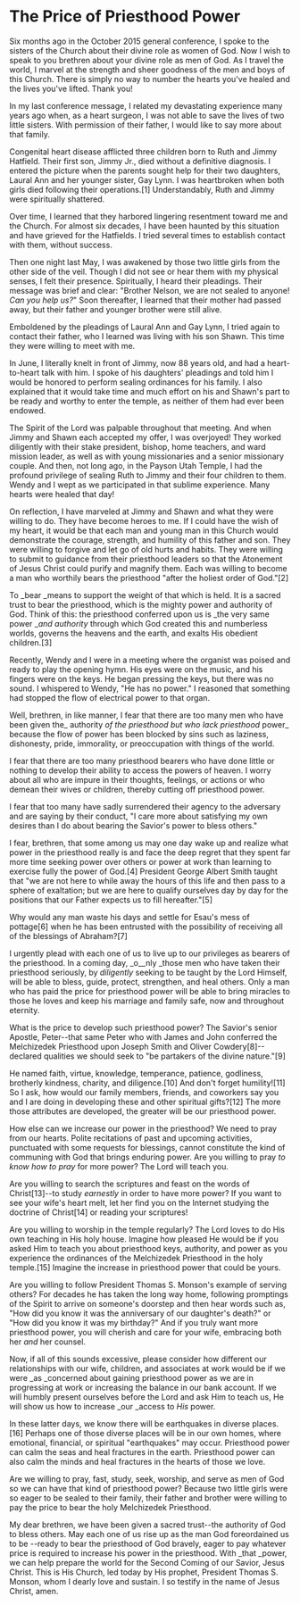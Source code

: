 # The Price of Priesthood Power

Six months ago in the October 2015 general conference, I spoke to the sisters
of the Church about their divine role as women of God. Now I wish to speak to
you brethren about your divine role as men of God. As I travel the world, I
marvel at the strength and sheer goodness of the men and boys of this Church.
There is simply no way to number the hearts you've healed and the lives you've
lifted. Thank you!

In my last conference message, I related my devastating experience many years
ago when, as a heart surgeon, I was not able to save the lives of two little
sisters. With permission of their father, I would like to say more about that
family.

Congenital heart disease afflicted three children born to Ruth and Jimmy
Hatfield. Their first son, Jimmy Jr., died without a definitive diagnosis. I
entered the picture when the parents sought help for their two daughters,
Laural Ann and her younger sister, Gay Lynn. I was heartbroken when both girls
died following their operations.[1] Understandably, Ruth and Jimmy were
spiritually shattered.

Over time, I learned that they harbored lingering resentment toward me and the
Church. For almost six decades, I have been haunted by this situation and have
grieved for the Hatfields. I tried several times to establish contact with
them, without success.

Then one night last May, I was awakened by those two little girls from the
other side of the veil. Though I did not see or hear them with my physical
senses, I felt their presence. Spiritually, I heard their pleadings. Their
message was brief and clear: "Brother Nelson, we are not sealed to anyone!
_Can you help us?_" Soon thereafter, I learned that their mother had passed
away, but their father and younger brother were still alive.

Emboldened by the pleadings of Laural Ann and Gay Lynn, I tried again to
contact their father, who I learned was living with his son Shawn. This time
they were willing to meet with me.

In June, I literally knelt in front of Jimmy, now 88 years old, and had a
heart-to-heart talk with him. I spoke of his daughters' pleadings and told him
I would be honored to perform sealing ordinances for his family. I also
explained that it would take time and much effort on his and Shawn's part to
be ready and worthy to enter the temple, as neither of them had ever been
endowed.

The Spirit of the Lord was palpable throughout that meeting. And when Jimmy
and Shawn each accepted my offer, I was overjoyed! They worked diligently with
their stake president, bishop, home teachers, and ward mission leader, as well
as with young missionaries and a senior missionary couple. And then, not long
ago, in the Payson Utah Temple, I had the profound privilege of sealing Ruth
to Jimmy and their four children to them. Wendy and I wept as we participated
in that sublime experience. Many hearts were healed that day!

On reflection, I have marveled at Jimmy and Shawn and what they were willing
to do. They have become heroes to me. If I could have the wish of my heart, it
would be that each man and young man in this Church would demonstrate the
courage, strength, and humility of this father and son. They were willing to
forgive and let go of old hurts and habits. They were willing to submit to
guidance from their priesthood leaders so that the Atonement of Jesus Christ
could purify and magnify them. Each was willing to become a man who worthily
bears the priesthood "after the holiest order of God."[2]

To _bear _means to support the weight of that which is held. It is a sacred
trust to bear the priesthood, which is the mighty power and authority of God.
Think of this: the priesthood conferred upon us is _the very same power __and
authority_ through which God created this and numberless worlds, governs the
heavens and the earth, and exalts His obedient children.[3]

Recently, Wendy and I were in a meeting where the organist was poised and
ready to play the opening hymn. His eyes were on the music, and his fingers
were on the keys. He began pressing the keys, but there was no sound. I
whispered to Wendy, "He has no power." I reasoned that something had stopped
the flow of electrical power to that organ.

Well, brethren, in like manner, I fear that there are too many men who have
been given the_ authority _of the priesthood but who lack priesthood_ power_
because the flow of power has been blocked by sins such as laziness,
dishonesty, pride, immorality, or preoccupation with things of the world.

I fear that there are too many priesthood bearers who have done little or
nothing to develop their ability to access the powers of heaven. I worry about
all who are impure in their thoughts, feelings, or actions or who demean their
wives or children, thereby cutting off priesthood power.

I fear that too many have sadly surrendered their agency to the adversary and
are saying by their conduct, "I care more about satisfying my own desires than
I do about bearing the Savior's power to bless others."

I fear, brethren, that some among us may one day wake up and realize what
power in the priesthood really is and face the deep regret that they spent far
more time seeking power over others or power at work than learning to exercise
fully the power of God.[4] President George Albert Smith taught that "we are
not here to while away the hours of this life and then pass to a sphere of
exaltation; but we are here to qualify ourselves day by day for the positions
that our Father expects us to fill hereafter."[5]

Why would any man waste his days and settle for Esau's mess of pottage[6] when
he has been entrusted with the possibility of receiving all of the blessings
of Abraham?[7]

I urgently plead with each one of us to live up to our privileges as bearers
of the priesthood. In a coming day, _o__nly _those men who have taken their
priesthood seriously, by _diligently_ seeking to be taught by the Lord
Himself, will be able to bless, guide, protect, strengthen, and heal others.
Only a man who has paid the price for priesthood power will be able to bring
miracles to those he loves and keep his marriage and family safe, now and
throughout eternity.

What is the price to develop such priesthood power? The Savior's senior
Apostle, Peter--that same Peter who with James and John conferred the
Melchizedek Priesthood upon Joseph Smith and Oliver Cowdery[8]--declared
qualities we should seek to "be partakers of the divine nature."[9]

He named faith, virtue, knowledge, temperance, patience, godliness, brotherly
kindness, charity, and diligence.[10] And don't forget humility![11] So I ask,
how would our family members, friends, and coworkers say you and I are doing
in developing these and other spiritual gifts?[12] The more those attributes
are developed, the greater will be our priesthood power.

How else can we increase our power in the priesthood? We need to pray from our
hearts. Polite recitations of past and upcoming activities, punctuated with
some requests for blessings, cannot constitute the kind of communing with God
that brings enduring power. Are you willing to pray _to know how to pray_ for
more power? The Lord will teach you.

Are you willing to search the scriptures and feast on the words of
Christ[13]--to study _earnestly_ in order to have more power? If you want to
see your wife's heart melt, let her find you on the Internet studying the
doctrine of Christ[14] or reading your scriptures!

Are you willing to worship in the temple regularly? The Lord loves to do His
own teaching in His holy house. Imagine how pleased He would be if you asked
Him to teach you about priesthood keys, authority, and power as you experience
the ordinances of the Melchizedek Priesthood in the holy temple.[15] Imagine
the increase in priesthood power that could be yours.

Are you willing to follow President Thomas S. Monson's example of serving
others? For decades he has taken the long way home, following promptings of
the Spirit to arrive on someone's doorstep and then hear words such as, "How
did you know it was the anniversary of our daughter's death?" or "How did you
know it was my birthday?" And if you truly want more priesthood power, you
will cherish and care for your wife, embracing both her _and_ her counsel.

Now, if all of this sounds excessive, please consider how different our
relationships with our wife, children, and associates at work would be if we
were _as _concerned about gaining priesthood power as we are in progressing at
work or increasing the balance in our bank account. If we will humbly present
ourselves before the Lord and ask Him to teach us, He will show us how to
increase _our _access to _His_ power.

In these latter days, we know there will be earthquakes in diverse places.[16]
Perhaps one of those diverse places will be in our own homes, where emotional,
financial, or spiritual "earthquakes" may occur. Priesthood power can calm the
seas and heal fractures in the earth. Priesthood power can also calm the minds
and heal fractures in the hearts of those we love.

Are we willing to pray, fast, study, seek, worship, and serve as men of God so
we can have that kind of priesthood power? Because two little girls were so
eager to be sealed to their family, their father and brother were willing to
pay the price to bear the holy Melchizedek Priesthood.

My dear brethren, we have been given a sacred trust--the authority of God to
bless others. May each one of us rise up as the man God foreordained us to be
--ready to bear the priesthood of God bravely, eager to pay whatever price is
required to increase his power in the priesthood. With _that _power, we can
help prepare the world for the Second Coming of our Savior, Jesus Christ. This
is His Church, led today by His prophet, President Thomas S. Monson, whom I
dearly love and sustain. I so testify in the name of Jesus Christ, amen.

